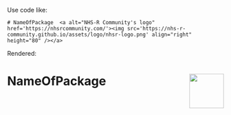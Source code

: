 Use code like:

```
# NameOfPackage  <a alt="NHS-R Community's logo" href='https://nhsrcommunity.com/'><img src='https://nhs-r-community.github.io/assets/logo/nhsr-logo.png' align="right" height="80" /></a>
```

Rendered:

# NameOfPackage  <a alt="NHS-R Community's logo" href='https://nhsrcommunity.com/'><img src='https://raw.githubusercontent.com/nhs-r-community/assets/main/logo/nhsr-logo.svg' align="right" height="80" /></a>
